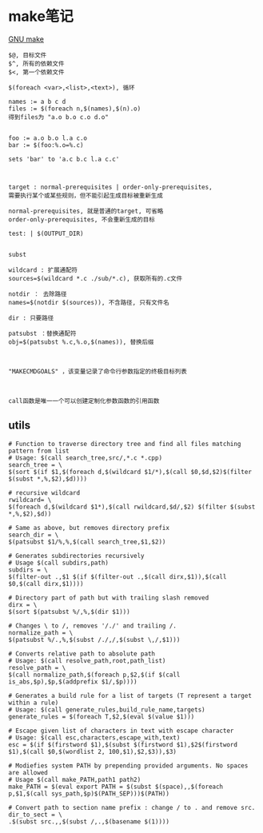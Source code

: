 # make笔记

[GNU make](https://www.gnu.org/software/make/manual/make.html)

    $@, 目标文件
    $^, 所有的依赖文件
    $<, 第一个依赖文件

    $(foreach <var>,<list>,<text>), 循环

    names := a b c d
    files := $(foreach n,$(names),$(n).o)
    得到files为 "a.o b.o c.o d.o"


    foo := a.o b.o l.a c.o
    bar := $(foo:%.o=%.c)

    sets 'bar' to 'a.c b.c l.a c.c'



    target : normal-prerequisites | order-only-prerequisites,
    需要执行某个或某些规则，但不能引起生成目标被重新生成

    normal-prerequisites, 就是普通的target, 可省略
    order-only-prerequisites, 不会重新生成的目标

    test: | $(OUTPUT_DIR)


    subst

    wildcard : 扩展通配符
    sources=$(wildcard *.c ./sub/*.c), 获取所有的.c文件

    notdir ： 去除路径
    names=$(notdir $(sources)), 不含路径, 只有文件名

    dir : 只要路径

    patsubst ：替换通配符
    obj=$(patsubst %.c,%.o,$(names)), 替换后缀



    "MAKECMDGOALS" ，该变量记录了命令行参数指定的终极目标列表



    call函数是唯一一个可以创建定制化参数函数的引用函数


## utils


    # Function to traverse directory tree and find all files matching pattern from list
    # Usage: $(call search_tree,src/,*.c *.cpp)
    search_tree = \
    $(sort $(if $1,$(foreach d,$(wildcard $1/*),$(call $0,$d,$2)$(filter $(subst *,%,$2),$d))))

    # recursive wildcard
    rwildcard= \
    $(foreach d,$(wildcard $1*),$(call rwildcard,$d/,$2) $(filter $(subst *,%,$2),$d))

    # Same as above, but removes directory prefix
    search_dir = \
    $(patsubst $1/%,%,$(call search_tree,$1,$2))

    # Generates subdirectories recursively
    # Usage $(call subdirs,path)
    subdirs = \
    $(filter-out .,$1 $(if $(filter-out .,$(call dirx,$1)),$(call $0,$(call dirx,$1))))

    # Directory part of path but with trailing slash removed
    dirx = \
    $(sort $(patsubst %/,%,$(dir $1)))

    # Changes \ to /, removes '/./' and trailing /.
    normalize_path = \
    $(patsubst %/.,%,$(subst /./,/,$(subst \,/,$1)))

    # Converts relative path to absolute path
    # Usage: $(call resolve_path,root,path_list)
    resolve_path = \
    $(call normalize_path,$(foreach p,$2,$(if $(call is_abs,$p),$p,$(addprefix $1/,$p))))

    # Generates a build rule for a list of targets (T represent a target within a rule)
    # Usage: $(call generate_rules,build_rule_name,targets)
    generate_rules = $(foreach T,$2,$(eval $(value $1)))

    # Escape given list of characters in text with escape character
    # Usage: $(call esc,characters,escape_with,text)
    esc = $(if $(firstword $1),$(subst $(firstword $1),$2$(firstword $1),$(call $0,$(wordlist 2, 100,$1),$2,$3)),$3)

    # Modiefies system PATH by prepending provided arguments. No spaces are allowed
    # Usage $(call make_PATH,path1 path2)
    make_PATH = $(eval export PATH = $(subst $(space),,$(foreach p,$1,$(call sys_path,$p)$(PATH_SEP)))$(PATH))

    # Convert path to section name prefix : change / to . and remove src.
    dir_to_sect = \
    .$(subst src.,,$(subst /,.,$(basename $(1))))


